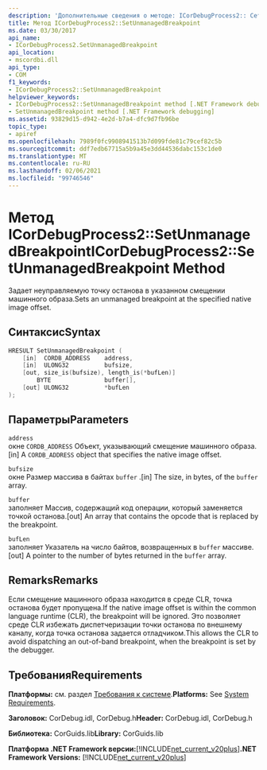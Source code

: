 ```yaml
---
description: 'Дополнительные сведения о методе: ICorDebugProcess2:: Сетунманажедбреакпоинт'
title: Метод ICorDebugProcess2::SetUnmanagedBreakpoint
ms.date: 03/30/2017
api_name:
- ICorDebugProcess2.SetUnmanagedBreakpoint
api_location:
- mscordbi.dll
api_type:
- COM
f1_keywords:
- ICorDebugProcess2::SetUnmanagedBreakpoint
helpviewer_keywords:
- ICorDebugProcess2::SetUnmanagedBreakpoint method [.NET Framework debugging]
- SetUnmanagedBreakpoint method [.NET Framework debugging]
ms.assetid: 93829d15-d942-4e2d-b7a4-dfc9d7fb96be
topic_type:
- apiref
ms.openlocfilehash: 7989f0fc9908941513b7d099fde81c79cef82c5b
ms.sourcegitcommit: ddf7edb67715a5b9a45e3dd44536dabc153c1de0
ms.translationtype: MT
ms.contentlocale: ru-RU
ms.lasthandoff: 02/06/2021
ms.locfileid: "99746546"
---
```

# <a name="icordebugprocess2setunmanagedbreakpoint-method"></a><span data-ttu-id="9f265-103">Метод ICorDebugProcess2::SetUnmanagedBreakpoint</span><span class="sxs-lookup"><span data-stu-id="9f265-103">ICorDebugProcess2::SetUnmanagedBreakpoint Method</span></span>

<span data-ttu-id="9f265-104">Задает неуправляемую точку останова в указанном смещении машинного образа.</span><span class="sxs-lookup"><span data-stu-id="9f265-104">Sets an unmanaged breakpoint at the specified native image offset.</span></span>  
  
## <a name="syntax"></a><span data-ttu-id="9f265-105">Синтаксис</span><span class="sxs-lookup"><span data-stu-id="9f265-105">Syntax</span></span>  
  
```cpp  
HRESULT SetUnmanagedBreakpoint (  
    [in]  CORDB_ADDRESS    address,  
    [in]  ULONG32          bufsize,  
    [out, size_is(bufsize), length_is(*bufLen)]
        BYTE               buffer[],  
    [out] ULONG32          *bufLen  
);  
```  
  
## <a name="parameters"></a><span data-ttu-id="9f265-106">Параметры</span><span class="sxs-lookup"><span data-stu-id="9f265-106">Parameters</span></span>  

 `address`  
 <span data-ttu-id="9f265-107">окне `CORDB_ADDRESS` Объект, указывающий смещение машинного образа.</span><span class="sxs-lookup"><span data-stu-id="9f265-107">[in] A `CORDB_ADDRESS` object that specifies the native image offset.</span></span>  
  
 `bufsize`  
 <span data-ttu-id="9f265-108">окне Размер массива в байтах `buffer` .</span><span class="sxs-lookup"><span data-stu-id="9f265-108">[in] The size, in bytes, of the `buffer` array.</span></span>  
  
 `buffer`  
 <span data-ttu-id="9f265-109">заполняет Массив, содержащий код операции, который заменяется точкой останова.</span><span class="sxs-lookup"><span data-stu-id="9f265-109">[out] An array that contains the opcode that is replaced by the breakpoint.</span></span>  
  
 `bufLen`  
 <span data-ttu-id="9f265-110">заполняет Указатель на число байтов, возвращенных в `buffer` массиве.</span><span class="sxs-lookup"><span data-stu-id="9f265-110">[out] A pointer to the number of bytes returned in the `buffer` array.</span></span>  
  
## <a name="remarks"></a><span data-ttu-id="9f265-111">Remarks</span><span class="sxs-lookup"><span data-stu-id="9f265-111">Remarks</span></span>  

 <span data-ttu-id="9f265-112">Если смещение машинного образа находится в среде CLR, точка останова будет пропущена.</span><span class="sxs-lookup"><span data-stu-id="9f265-112">If the native image offset is within the common language runtime (CLR), the breakpoint will be ignored.</span></span> <span data-ttu-id="9f265-113">Это позволяет среде CLR избежать диспетчеризации точки останова по внешнему каналу, когда точка останова задается отладчиком.</span><span class="sxs-lookup"><span data-stu-id="9f265-113">This allows the CLR to avoid dispatching an out-of-band breakpoint, when the breakpoint is set by the debugger.</span></span>  
  
## <a name="requirements"></a><span data-ttu-id="9f265-114">Требования</span><span class="sxs-lookup"><span data-stu-id="9f265-114">Requirements</span></span>  

 <span data-ttu-id="9f265-115">**Платформы:** см. раздел [Требования к системе](../../get-started/system-requirements.md).</span><span class="sxs-lookup"><span data-stu-id="9f265-115">**Platforms:** See [System Requirements](../../get-started/system-requirements.md).</span></span>  
  
 <span data-ttu-id="9f265-116">**Заголовок:** CorDebug.idl, CorDebug.h</span><span class="sxs-lookup"><span data-stu-id="9f265-116">**Header:** CorDebug.idl, CorDebug.h</span></span>  
  
 <span data-ttu-id="9f265-117">**Библиотека:** CorGuids.lib</span><span class="sxs-lookup"><span data-stu-id="9f265-117">**Library:** CorGuids.lib</span></span>  
  
 <span data-ttu-id="9f265-118">**Платформа .NET Framework версии:**[!INCLUDE[net_current_v20plus](../../../../includes/net-current-v20plus-md.md)]</span><span class="sxs-lookup"><span data-stu-id="9f265-118">**.NET Framework Versions:** [!INCLUDE[net_current_v20plus](../../../../includes/net-current-v20plus-md.md)]</span></span>
